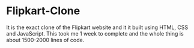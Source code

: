 # Flipkart-Clone
It is the exact clone of the Flipkart website and it it built using HTML, CSS and JavaScript.
This took me 1 week to complete and the whole thing is about 1500-2000 lines of code.
